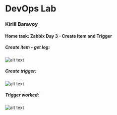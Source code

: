 # DevOps Lab
### Kirill Baravoy

#### Home task: Zabbix Day 3 - Create Item and Trigger

##### Create item - get log:
![alt text](https://github.com/borovoykirill/DevOps-Lab/blob/Zabbix-day3/img/item_log.png "Item log")

##### Create trigger:
![alt text](https://github.com/borovoykirill/DevOps-Lab/blob/Zabbix-day3/img/create_trigger.png "Trigger")

##### Trigger worked:
![alt text](https://github.com/borovoykirill/DevOps-Lab/blob/Zabbix-day3/img/trigger.png "Trigger worked")
